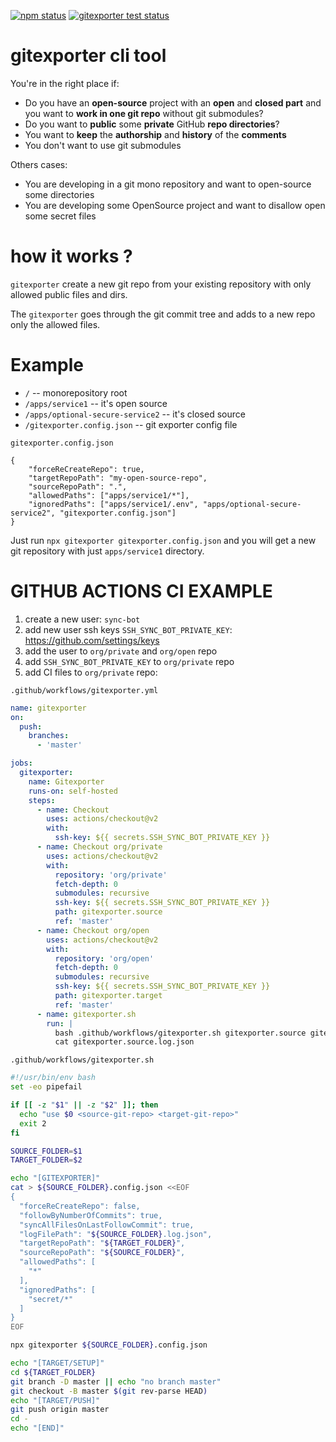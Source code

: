 [![npm status](https://img.shields.io/npm/v/gitexporter?color=%2332c954&label=gitexporter&logo=gitexporter&logoColor=%23414851)](https://www.npmjs.com/package/gitexporter) [![gitexporter test status](https://github.com/open-condo-software/gitexporter/actions/workflows/node.js.yml/badge.svg?branch=master)](https://github.com/open-condo-software/gitexporter)

# gitexporter cli tool

You're in the right place if:

 - Do you have an **open-source** project with an **open** and **closed part** and you want to **work in one git repo** without git submodules?
 - Do you want to **public** some **private** GitHub **repo directories**?
 - You want to **keep** the **authorship** and **history** of the **comments**
 - You don't want to use git submodules

Others cases:

 - You are developing in a git mono repository and want to open-source some directories
 - You are developing some OpenSource project and want to disallow open some secret files

# how it works ?

`gitexporter` create a new git repo from your existing repository with only allowed public files and dirs.

The `gitexporter` goes through the git commit tree and adds to a new repo only the allowed files.

# Example

 - `/` -- monorepository root
 - `/apps/service1` -- it's open source
 - `/apps/optional-secure-service2` -- it's closed source
 - `/gitexporter.config.json` -- git exporter config file

`gitexporter.config.json`
```
{
    "forceReCreateRepo": true,
    "targetRepoPath": "my-open-source-repo",
    "sourceRepoPath": ".",
    "allowedPaths": ["apps/service1/*"],
    "ignoredPaths": ["apps/service1/.env", "apps/optional-secure-service2", "gitexporter.config.json"]
}
```

Just run `npx gitexporter gitexporter.config.json` and you will get a new git repository with just `apps/service1` directory.

# GITHUB ACTIONS CI EXAMPLE

 1. create a new user: `sync-bot`
 2. add new user ssh keys `SSH_SYNC_BOT_PRIVATE_KEY`: https://github.com/settings/keys
 3. add the user to `org/private` and `org/open` repo
 4. add `SSH_SYNC_BOT_PRIVATE_KEY` to `org/private` repo
 5. add CI files to `org/private` repo:

`.github/workflows/gitexporter.yml`
```yaml
name: gitexporter
on:
  push:
    branches:
      - 'master'

jobs:
  gitexporter:
    name: Gitexporter
    runs-on: self-hosted
    steps:
      - name: Checkout
        uses: actions/checkout@v2
        with:
          ssh-key: ${{ secrets.SSH_SYNC_BOT_PRIVATE_KEY }}
      - name: Checkout org/private
        uses: actions/checkout@v2
        with:
          repository: 'org/private'
          fetch-depth: 0
          submodules: recursive
          ssh-key: ${{ secrets.SSH_SYNC_BOT_PRIVATE_KEY }}
          path: gitexporter.source
          ref: 'master'
      - name: Checkout org/open
        uses: actions/checkout@v2
        with:
          repository: 'org/open'
          fetch-depth: 0
          submodules: recursive
          ssh-key: ${{ secrets.SSH_SYNC_BOT_PRIVATE_KEY }}
          path: gitexporter.target
          ref: 'master'
      - name: gitexporter.sh
        run: |
          bash .github/workflows/gitexporter.sh gitexporter.source gitexporter.target
          cat gitexporter.source.log.json
```
`.github/workflows/gitexporter.sh`
```bash
#!/usr/bin/env bash
set -eo pipefail

if [[ -z "$1" || -z "$2" ]]; then
  echo "use $0 <source-git-repo> <target-git-repo>"
  exit 2
fi

SOURCE_FOLDER=$1
TARGET_FOLDER=$2

echo "[GITEXPORTER]"
cat > ${SOURCE_FOLDER}.config.json <<EOF
{
  "forceReCreateRepo": false,
  "followByNumberOfCommits": true,
  "syncAllFilesOnLastFollowCommit": true,
  "logFilePath": "${SOURCE_FOLDER}.log.json",
  "targetRepoPath": "${TARGET_FOLDER}",
  "sourceRepoPath": "${SOURCE_FOLDER}",
  "allowedPaths": [
    "*"
  ],
  "ignoredPaths": [
    "secret/*"
  ]
}
EOF

npx gitexporter ${SOURCE_FOLDER}.config.json

echo "[TARGET/SETUP]"
cd ${TARGET_FOLDER}
git branch -D master || echo "no branch master"
git checkout -B master $(git rev-parse HEAD)
echo "[TARGET/PUSH]"
git push origin master
cd -
echo "[END]"
```
